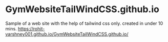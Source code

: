 # GymWebsiteTailWindCSS.github.io
Sample of a web site with the help of tailwind css only.
created in under 10 mins.
https://rohit-varshney001.github.io/GymWebsiteTailWindCSS.github.io/
